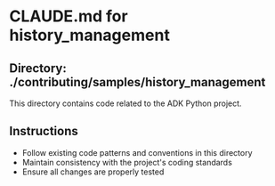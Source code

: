 # CLAUDE.md for history_management

## Directory: ./contributing/samples/history_management

This directory contains code related to the ADK Python project.

## Instructions
- Follow existing code patterns and conventions in this directory
- Maintain consistency with the project's coding standards
- Ensure all changes are properly tested
